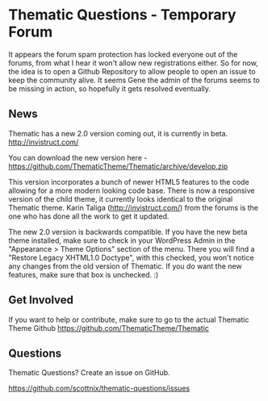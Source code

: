 Thematic Questions - Temporary Forum
===============

It appears the forum spam protection has locked everyone out of the forums, from what I hear it won't allow new registrations either. So for now, the idea is to open a Github Repository to allow people to open an issue to keep the community alive. It seems Gene the admin of the forums seems to be missing in action, so hopefully it gets resolved eventually.

News
-------------

Thematic has a new 2.0 version coming out, it is currently in beta. http://invistruct.com/

You can download the new version here - https://github.com/ThematicTheme/Thematic/archive/develop.zip

This version incorporates a bunch of newer HTML5 features to the code allowing for a more modern looking code base. There is now a responsive version of the child theme, it currently looks identical to the original Thematic theme. Karin Taliga (http://invistruct.com/) from the forums is the one who has done all the work to get it updated.

The new 2.0 version is backwards compatible. If you have the new beta theme installed, make sure to check in your WordPress Admin in the "Appearance > Theme Options" section of the menu. There you will find a "Restore Legacy XHTML1.0 Doctype", with this checked, you won't notice any changes from the old version of Thematic. If you do want the new features, make sure that box is unchecked. :)

Get Involved
--------------

If you want to help or contribute, make sure to go to the actual Thematic Theme Github https://github.com/ThematicTheme/Thematic


Questions
--------------

Thematic Questions? Create an issue on GitHub.

https://github.com/scottnix/thematic-questions/issues